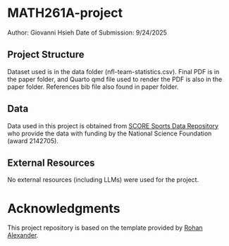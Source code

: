 # MATH261A-project
Author: Giovanni Hsieh
Date of Submission: 9/24/2025

## Project Structure

Dataset used is in the data folder (nfl-team-statistics.csv).
Final PDF is in the paper folder, and Quarto qmd file used to render the PDF is also in the paper folder. References bib file also found in paper folder.

## Data 

Data used in this project is obtained from [SCORE Sports Data Repository](https://data.scorenetwork.org) who provide the data with funding by the National Science Foundation (award 2142705).

## External Resources
No external resources (including LLMs) were used for the project.

# Acknowledgments

This project repository is based on the template provided by [Rohan Alexander](https://github.com/RohanAlexander/starter_folder/tree/main).
